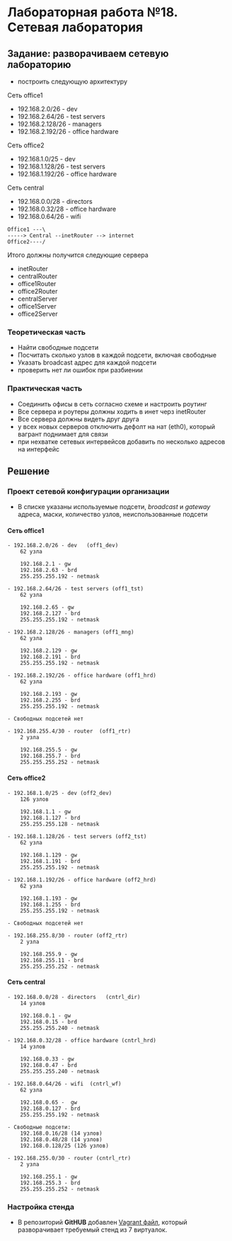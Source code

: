 # Лабораторная работа №18. Сетевая лаборатория

## Задание: разворачиваем сетевую лабораторию

* построить следующую архитектуру

Сеть office1
- 192.168.2.0/26 - dev
- 192.168.2.64/26 - test servers
- 192.168.2.128/26 - managers
- 192.168.2.192/26 - office hardware

Сеть office2
- 192.168.1.0/25 - dev
- 192.168.1.128/26 - test servers
- 192.168.1.192/26 - office hardware


Сеть central
- 192.168.0.0/28 - directors
- 192.168.0.32/28 - office hardware
- 192.168.0.64/26 - wifi

```
Office1 ---\
-----> Central --inetRouter --> internet
Office2----/
```
Итого должны получится следующие сервера
- inetRouter
- centralRouter
- office1Router
- office2Router
- centralServer
- office1Server
- office2Server

### Теоретическая часть
- Найти свободные подсети
- Посчитать сколько узлов в каждой подсети, включая свободные
- Указать broadcast адрес для каждой подсети
- проверить нет ли ошибок при разбиении

### Практическая часть
- Соединить офисы в сеть согласно схеме и настроить роутинг
- Все сервера и роутеры должны ходить в инет черз inetRouter
- Все сервера должны видеть друг друга
- у всех новых серверов отключить дефолт на нат (eth0), который вагрант поднимает для связи
- при нехватке сетевых интервейсов добавить по несколько адресов на интерфейс

## Решение

### Проект сетевой конфигурации организации

* В списке указаны используемые подсети, *broadcast* и *gateway* адреса, маски,  количество узлов, неиспользованные подсети

#### Сеть office1

```
- 192.168.2.0/26 - dev   (off1_dev)
    62 узла
    
    192.168.2.1 - gw 
    192.168.2.63 - brd 
    255.255.255.192 - netmask

- 192.168.2.64/26 - test servers (off1_tst)
    62 узла

    192.168.2.65 - gw 
    192.168.2.127 - brd 
    255.255.255.192 - netmask

- 192.168.2.128/26 - managers (off1_mng)
    62 узла

    192.168.2.129 - gw 
    192.168.2.191 - brd 
    255.255.255.192 - netmask

- 192.168.2.192/26 - office hardware (off1_hrd)
    62 узла

    192.168.2.193 - gw 
    192.168.2.255 - brd
    255.255.255.192 - netmask 

- Свободных подсетей нет

- 192.168.255.4/30 - router  (off1_rtr)
    2 узла

    192.168.255.5 - gw 
    192.168.255.7 - brd
    255.255.255.252 - netmask 
```
#### Сеть office2

```
- 192.168.1.0/25 - dev (off2_dev)
    126 узлов

    192.168.1.1 - gw 
    192.168.1.127 - brd
    255.255.255.128 - netmask 

- 192.168.1.128/26 - test servers (off2_tst)
    62 узла
    
    192.168.1.129 - gw 
    192.168.1.191 - brd
    255.255.255.192 - netmask 

- 192.168.1.192/26 - office hardware (off2_hrd)
    62 узла

    192.168.1.193 - gw 
    192.168.1.255 - brd
    255.255.255.192 - netmask 

- Свободных подсетей нет

- 192.168.255.8/30 - router (off2_rtr)
    2 узла

    192.168.255.9 - gw 
    192.168.255.11 - brd
    255.255.255.252 - netmask 
```

#### Сеть central

```
- 192.168.0.0/28 - directors   (cntrl_dir)
    14 узлов

    192.168.0.1 - gw
    192.168.0.15 - brd
    255.255.255.240 - netmask

- 192.168.0.32/28 - office hardware (cntrl_hrd)
    14 узлов

    192.168.0.33 - gw
    192.168.0.47 - brd
    255.255.255.240 - netmask

- 192.168.0.64/26 - wifi  (cntrl_wf)
    62 узла

    192.168.0.65 -  gw
    192.168.0.127 - brd
    255.255.255.192 - netmask

- Свободные подсети: 
    192.168.0.16/28 (14 узлов)
    192.168.0.48/28 (14 узлов)
    192.168.0.128/25 (126 узлов)

- 192.168.255.0/30 - router (cntrl_rtr)
    2 узла

    192.168.255.1 - gw 
    192.168.255.3 - brd
    255.255.255.252 - netmask 
```

### Настройка стенда

* В репозиторий **GitHUB** добавлен [Vagrant файл](https://github.com/OlegLitvintsev/OTUS_Labs/blob/master/Lab_18/Vagrantfile), который разворачивает требуемый стенд из 7 виртуалок.
